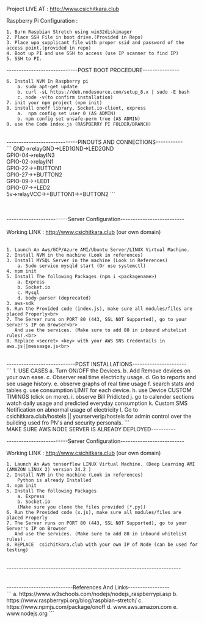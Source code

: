 Project LIVE AT : http://www.csichitkara.club



Raspberry Pi Configuration : 
```	
1. Burn Raspbian Stretch using win32diskimager
2. Place SSH File in boot drive.(Provided in Repo)
3. Place wpa_supplicant file with proper ssid and password of the access point.(provided in repo)
4. Boot up PI and use SSH to access (use IP scanner to find IP)
5. SSH to PI.
```
-----------------------------POST BOOT PROCEDURE---------------	<br>
```	
6. Install NVM In Raspberry pi	
	a. sudo apt-get update
	b. curl -sL https://deb.nodesource.com/setup_8.x | sudo -E bash 
	c. node -v(to confirm installation)
7. init your npm project (npm init)	
8. install onoff library, Socket.io-client, express
	a.  npm config set user 0 (AS ADMIN)
	b. npm config set unsafe-perm true (AS ADMIN)
9. use the Code index.js (RASPBERRY PI FOLDER/BRANCH)
```
<br>
-----------------------------PINOUTS AND CONNECTIONS-----------<br>
```
GND->relayGND->LED1GND->LED2GND<br>
GPIO-04->relayIN3<br>
GPIO-02->relayIN1<br>
GPIO-22->+BUTTON1<br>
GPIO-27->+BUTTON2<br>
GPIO-09->+LED1<br>
GPIO-07->+LED2<br>
5v->relayVCC->+BUTTON1->+BUTTON2
```
<br>
<br>
<br>


-------------------------Server Configuration--------------------------<br>
<br>
Working LINK : http://www.csichitkara.club (our own domain)<br>
<br>
```
1. Launch An Aws/GCP/Azure AMI/Ubuntu Server/LINUX Virtual Machine.
2. Install NVM in the machine (Look in references)
3. Install MYSQL Server in the machine (Look in References)
	a. Sudo service mysqld start (Or use systemctl)
4. npm init
5. Install The following Packages (npm i <packagename>)
	a. Express 
	b. Socket.io
	c. Mysql
	d. body-parser (deprecated)
3. aws-sdk
6. Run the Provided code (index.js), make sure all modules/files are placed Properly<br>
7. The Server runs on PORT 80 (443, SSL NOT Supported), go to your Server's IP on Browser<br>
   And use the services. (Make sure to add 80 in inbound whitelist rules).<br>
8. Replace <secret> <key> with your AWS SNS Credentails in aws.js||messasge.js<br>
```
<br>
----------------------------POST INSTALLATIONS----------------------<br>
```
1. USE CASES
	a. Turn ON/OFF the Devices.
	b. Add Remove devices on your own ease.
	c. Observer real time electricity usage.
	d. Go to reports and see usage history.
	e. observe graphs of real time usage
	f. search stats and tables
	g. use consumption LIMIT for each device.
	h. use Device CUSTOM TIMINGS (click on more).
	i. observe Bill Pridicted
	j. go to calender sections watch daily usage and predicted everyday consumption
	k. Custom SMS Notification on abnormal usage of electricity
	l. Go to csichitkara.club/hostels || yourserverip/hostels for admin control over the building
	   used fro PN's and security personals.
 ```
 <br>
 MAKE SURE AWS NODE SERVER IS ALREADY DEPLOYED----------<br>


-------------------------Server Configuration--------------------------<br>

Working LINK : http://www.csichitkara.club (our own domain)<br>
```
1. Launch An Aws tensorflow LINUX Virtual Machine. (Deep Learning AMI (AMAZON LINUX 2) version 24.2 )
2. Install NVM in the machine (Look in references)
	Python is already Installed
4. npm init
5. Install The following Packages
	a. Express 
	b. Socket.io
	(Make sure you clone the files provided (*.py))
6. Run the Provided code (x.js), make sure all modules/files are placed Properly
7. The Server runs on PORT 80 (443, SSL NOT Supported), go to your Server's IP on Browser
   And use the services. (Make sure to add 80 in inbound whitelist rules).
8. REPLACE  csichitkara.club with your own IP of Node (can be used for testing)
```
<br>
-----------------------------------------------------------------------<br>


<br>
<br>
---------------------------References And Links-----------------<br>
```
a. https://www.w3schools.com/nodejs/nodejs_raspberrypi.asp
b. https://www.raspberrypi.org/blog/raspbian-stretch/
c. https://www.npmjs.com/package/onoff
d. www.aws.amazon.com
e. www.nodejs.org
```
<br>
